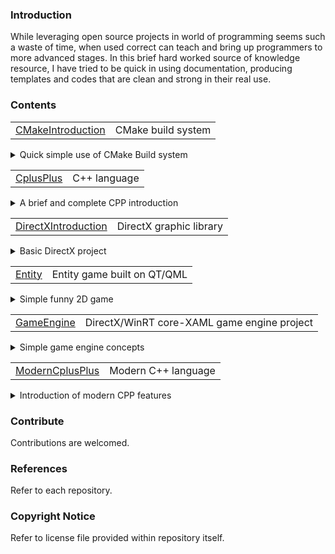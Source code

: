 ### Introduction
While leveraging open source projects in world of programming seems such a waste of time, when used correct can teach and bring up programmers to more advanced stages.
In this brief hard worked source of knowledge resource, I have tried to be quick in using documentation, producing templates and codes that are clean and strong in their real use.

### Contents
<table>
<tr>
<td><a href="https://github.com/s-mehrdad/CMakeIntroduction">CMakeIntroduction</a></td>
<td>CMake build system</td>
</tr>
</table>
<details>
<summary>Quick simple use of CMake Build system</summary>
<ul>
<li>
CMake syntax
</li>
<li>
CMake notes
</li>
<li>
CMake commands
</li>
<li>
simple CPP example
</li>
</ul>
</details>
<table>
<tr>
<td><a href="https://github.com/s-mehrdad/CplusPlus">CplusPlus</a></td>
<td>C++ language</td>
</tr>
</table>
<details>
<summary>A brief and complete CPP introduction</summary>
<ul>
<li>
C++ syntax
</li>
<li>
C++ notes
</li>
<li>
C++ examples
</li>
</ul>
</details>
<table>
<tr>
<td><a href="https://github.com/s-mehrdad/DirectXIntroduction">DirectXIntroduction</a></td>
<td>DirectX graphic library</td>
</tr>
</table>
<details>
<summary>Basic DirectX project</summary>
<ul>
<li>
DirectX library devices
</li>
<li>
Brief DirectX notes
</li>
<li>
Simple game engine concepts
</li>
</ul>
</details>
<table>
<tr>
<td><a href="https://github.com/s-mehrdad/Entity">Entity</a></td>
<td>Entity game built on QT/QML</td>
</tr>
</table>
<details>
<summary>Simple funny 2D game</summary>
<ul>
<li>
QML syntax, components and UI
</li>
<li>
2D gameplay and logic
</li>
<li>
C++/JS logic
</li>
<li>
QML/QT APIs
</li>
</ul>
</details>
<table>
<tr>
<td><a href="https://github.com/s-mehrdad/GameEngine">GameEngine</a></td>
<td>DirectX/WinRT core-XAML game engine project</td>
</tr>
</table>
<details>
<summary>Simple game engine concepts</summary>
<ul>
<li>
3D graphic concepts in DirectX 12
</li>
<li>
game engine logger, global pointers, settings
</li>
<li>
Windows platform core/XAML concepts ready template
</li>
<li>
C++ syntax
</li>
</ul>
</details>
<table>
<tr>
<td><a href="https://github.com/s-mehrdad/ModernCplusPlus">ModernCplusPlus</a></td>
<td>Modern C++ language</td>
</tr>
</table>
<details>
<summary>Introduction of modern CPP features</summary>
<ul>
<li>
Modern C++ syntax
</li>
<li>
Modern C++ notes
</li>
<li>
Modern C++ examples
</li>
</ul>
</details>

### Contribute
Contributions are welcomed.

### References
Refer to each repository.

### Copyright Notice
Refer to license file provided within repository itself.